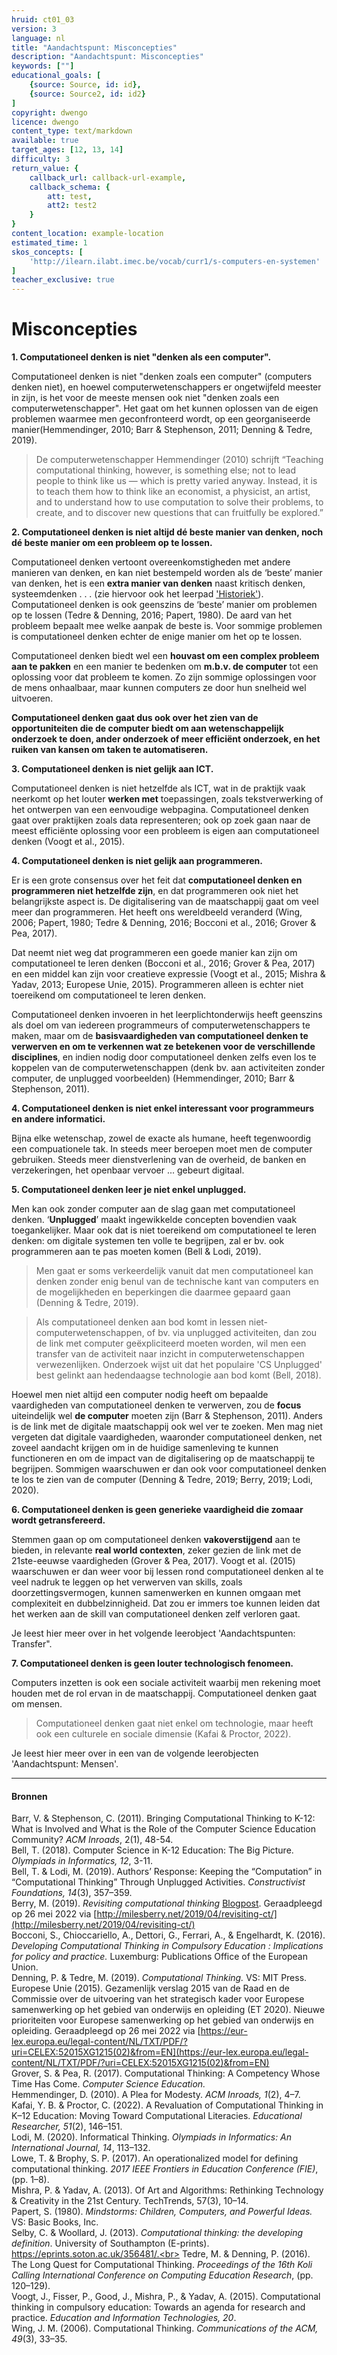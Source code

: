```yaml
---
hruid: ct01_03
version: 3
language: nl
title: "Aandachtspunt: Misconcepties"
description: "Aandachtspunt: Misconcepties"
keywords: [""]
educational_goals: [
    {source: Source, id: id}, 
    {source: Source2, id: id2}
]
copyright: dwengo
licence: dwengo
content_type: text/markdown
available: true
target_ages: [12, 13, 14]
difficulty: 3
return_value: {
    callback_url: callback-url-example,
    callback_schema: {
        att: test,
        att2: test2
    }
}
content_location: example-location
estimated_time: 1
skos_concepts: [
    'http://ilearn.ilabt.imec.be/vocab/curr1/s-computers-en-systemen'
]
teacher_exclusive: true
---
```


# Misconcepties

**1. Computationeel denken is niet "denken als een computer".**

Computationeel denken is niet "denken zoals een computer" (computers denken niet), en hoewel computerwetenschappers er ongetwijfeld meester in zijn, is het voor de meeste mensen ook niet "denken zoals een computerwetenschapper". Het gaat om het kunnen oplossen van de eigen problemen waarmee men geconfronteerd wordt, op een georganiseerde manier(Hemmendinger, 2010; Barr & Stephenson, 2011; Denning & Tedre, 2019).

> De computerwetenschapper Hemmendinger (2010) schrijft “Teaching computational thinking, however, is something else; not to lead people to think like us — which is pretty varied anyway. Instead, it is to teach them how to think like an economist, a physicist, an artist, and to understand how to use computation to solve their problems, to create, and to discover new questions that can fruitfully be explored.”


**2. Computationeel denken is niet altijd dé beste manier van denken, noch dé beste manier om een probleem op te lossen.**

Computationeel denken vertoont overeenkomstigheden met andere manieren van denken, en kan niet bestempeld worden als de ‘beste’ manier van denken, het is een **extra manier van denken** naast kritisch denken, systeemdenken . . . (zie hiervoor ook het leerpad ['Historiek'](https://www.dwengo.org/learning-path.html?hruid=ct7_historiek&language=nl&te=true&source_page=%2Fcomputational_thinking%2F&source_title=%20Computationeel%20Denken#ct_historiek1;nl;3)).<br>
Computationeel denken is ook geenszins de ‘beste’ manier om problemen op te lossen (Tedre & Denning, 2016; Papert, 1980). De aard van het probleem bepaalt mee welke aanpak de beste is. Voor sommige problemen is computationeel denken echter de enige manier om het op te lossen. 

Computationeel denken biedt wel een **houvast om een complex probleem aan te pakken** en een manier te bedenken om **m.b.v. de computer** tot een oplossing voor dat probleem te komen. Zo zijn sommige oplossingen voor de mens onhaalbaar, maar kunnen computers ze door hun snelheid wel uitvoeren. 

**Computationeel denken gaat dus ook over het zien van de opportuniteiten die de computer biedt om aan wetenschappelijk onderzoek te doen, ander onderzoek of meer efficiënt onderzoek, en het ruiken van kansen om taken te automatiseren.**


**3. Computationeel denken is niet gelijk aan ICT.**

Computationeel denken is niet hetzelfde als ICT, wat in de praktijk vaak neerkomt op het louter **werken met** toepassingen, zoals tekstverwerking of het ontwerpen van een eenvoudige webpagina. Computationeel denken gaat over praktijken zoals data representeren; ook op zoek gaan naar de meest efficiënte oplossing voor een probleem is eigen aan computationeel denken (Voogt et al., 2015). 


**4. Computationeel denken is niet gelijk aan programmeren.**
    
Er is een grote consensus over het feit dat **computationeel denken en programmeren niet hetzelfde zijn**, en dat programmeren ook niet het belangrijkste aspect is. De digitalisering van de maatschappij gaat om veel meer dan programmeren. Het heeft ons wereldbeeld veranderd (Wing, 2006; Papert, 1980; Tedre & Denning, 2016; Bocconi et al., 2016; Grover & Pea, 2017).

Dat neemt niet weg dat programmeren een goede manier kan zijn om computationeel te leren denken (Bocconi et al., 2016; Grover & Pea, 2017) en een middel kan zijn voor creatieve expressie (Voogt et al., 2015; Mishra & Yadav, 2013; Europese Unie, 2015). Programmeren alleen is echter niet toereikend om computationeel te leren denken. 

Computationeel denken invoeren in het leerplichtonderwijs heeft geenszins als doel om van iedereen programmeurs of computerwetenschappers te maken, maar om de **basisvaardigheden van computationeel denken te verwerven en om te verkennen wat ze betekenen voor de verschillende disciplines**, en indien nodig door computationeel denken zelfs even los te koppelen van de computerwetenschappen (denk bv. aan activiteiten zonder computer, de unplugged voorbeelden) (Hemmendinger, 2010; Barr & Stephenson, 2011). <br>


**4. Computationeel denken is niet enkel interessant voor programmeurs en andere informatici.**

Bijna elke wetenschap, zowel de exacte als humane, heeft tegenwoordig een compuationele tak. In steeds meer beroepen moet men de computer gebruiken. Steeds meer dienstverlening van de overheid, de banken en verzekeringen, het openbaar vervoer ... gebeurt digitaal.  


**5. Computationeel denken leer je niet enkel unplugged.**

Men kan ook zonder computer aan de slag gaan met computationeel denken. ‘**Unplugged**’ maakt ingewikkelde concepten bovendien vaak toegankelijker. Maar ook dat is niet toereikend om computationeel te leren denken: om digitale systemen ten volle te begrijpen, zal er bv. ook programmeren aan te pas moeten komen (Bell & Lodi, 2019).

> Men gaat er soms verkeerdelijk vanuit dat men computationeel kan denken zonder enig benul van de technische kant van computers en de mogelijkheden en beperkingen die daarmee gepaard gaan (Denning & Tedre, 2019).<br>

> Als computationeel denken aan bod komt in lessen niet-computerwetenschappen, of bv. via unplugged activiteiten, dan zou de link met computer geëxpliciteerd moeten worden, wil men een transfer van de activiteit naar inzicht in computerwetenschappen verwezenlijken. Onderzoek wijst uit dat het populaire 'CS Unplugged' best gelinkt aan hedendaagse technologie aan bod komt (Bell, 2018).

Hoewel men niet altijd een computer nodig heeft om bepaalde vaardigheden van computationeel denken te verwerven, zou de **focus** uiteindelijk wel **de computer** moeten zijn (Barr & Stephenson, 2011). Anders is de link met de digitale maatschappij ook wel ver te zoeken. Men mag niet vergeten dat digitale vaardigheden, waaronder computationeel denken, net zoveel aandacht krijgen om in de huidige samenleving te kunnen functioneren en om de impact van de digitalisering op de maatschappij te begrijpen. Sommigen waarschuwen er dan ook voor computationeel denken te los te zien van de computer (Denning & Tedre, 2019; Berry, 2019; Lodi, 2020). 


**6. Computationeel denken is geen generieke vaardigheid die zomaar wordt getransfereerd.**

Stemmen gaan op om computationeel denken **vakoverstijgend** aan te bieden, in relevante **real world contexten**, zeker gezien de link met de 21ste-eeuwse vaardigheden (Grover & Pea, 2017). Voogt et al. (2015) waarschuwen er dan weer voor bij lessen rond computationeel denken al te veel nadruk te leggen op het verwerven van skills, zoals doorzettingsvermogen, kunnen samenwerken en kunnen omgaan met complexiteit en dubbelzinnigheid. Dat zou er immers toe kunnen leiden dat het werken aan de skill van computationeel denken zelf verloren gaat.

Je leest hier meer over in het volgende leerobject 'Aandachtspunten: Transfer".


**7. Computationeel denken is geen louter technologisch fenomeen.**

Computers inzetten is ook een sociale activiteit waarbij men rekening moet houden met de rol ervan in de maatschappij. Computationeel denken gaat om mensen. 

> Computationeel denken gaat niet enkel om technologie, maar heeft ook een culturele en sociale dimensie (Kafai & Proctor, 2022).

Je leest hier meer over in een van de volgende leerobjecten 'Aandachtspunt: Mensen'.
    
---

#### Bronnen 
Barr, V. & Stephenson, C. (2011). Bringing Computational Thinking to K-12: What is Involved and What is the Role of the Computer Science Education Community? *ACM
Inroads*, 2(1), 48-54.<br>
Bell, T. (2018). Computer Science in K-12 Education: The Big Picture. *Olympiads in Informatics, 12*, 3-11.<br>
Bell, T. & Lodi, M. (2019). Authors’ Response: Keeping the “Computation” in “Computational Thinking” Through Unplugged Activities. *Constructivist Foundations, 14*(3),
357–359.<br>
Berry, M. (2019). *Revisiting computational thinking* [Blogpost](http://milesberry.net/2019/04/revisiting-ct/). Geraadpleegd op 26 mei 2022 via [http://milesberry.net/2019/04/revisiting-ct/](http://milesberry.net/2019/04/revisiting-ct/)<br>
Bocconi, S., Chioccariello, A., Dettori, G., Ferrari, A., & Engelhardt, K. (2016). *Developing Computational Thinking in Compulsory Education : Implications for policy and practice.* Luxemburg: Publications Office of the European Union.<br>
Denning, P. & Tedre, M. (2019). *Computational Thinking.* VS: MIT Press.<br>
Europese Unie (2015). Gezamenlijk verslag 2015 van de Raad en de Commissie over de uitvoering van het strategisch kader voor Europese samenwerking op het gebied van onderwijs en opleiding (ET 2020). Nieuwe prioriteiten voor Europese samenwerking op het gebied van onderwijs en opleiding. Geraadpleegd op 26 mei 2022 via [https://eur-lex.europa.eu/legal-content/NL/TXT/PDF/?uri=CELEX:52015XG1215(02)&from=EN](https://eur-lex.europa.eu/legal-content/NL/TXT/PDF/?uri=CELEX:52015XG1215(02)&from=EN)<br>
Grover, S. & Pea, R. (2017). Computational Thinking: A Competency Whose Time Has Come. *Computer Science Education.*<br>
Hemmendinger, D. (2010). A Plea for Modesty. *ACM Inroads, 1*(2), 4–7.<br>
Kafai, Y. B. & Proctor, C. (2022). A Revaluation of Computational Thinking in K–12 Education: Moving Toward Computational Literacies. *Educational Researcher, 51*(2),
146–151.<br>
Lodi, M. (2020). Informatical Thinking. *Olympiads in Informatics: An International Journal, 14*, 113–132.<br>
Lowe, T. & Brophy, S. P. (2017). An operationalized model for defining computational thinking. *2017 IEEE Frontiers in Education Conference (FIE)*, (pp. 1–8).<br>
Mishra, P. & Yadav, A. (2013). Of Art and Algorithms: Rethinking Technology & Creativity in the 21st Century. TechTrends, 57(3), 10–14.<br>
Papert, S. (1980). *Mindstorms: Children, Computers, and Powerful Ideas.* VS: Basic Books, Inc.<br>
Selby, C. & Woollard, J. (2013). *Computational thinking: the developing definition*. University of Southampton (E-prints). https://eprints.soton.ac.uk/356481/.<br>
Tedre, M. & Denning, P. (2016). The Long Quest for Computational Thinking. *Proceedings of the 16th Koli Calling International Conference on Computing Education Research*, (pp. 120–129).<br>
Voogt, J., Fisser, P., Good, J., Mishra, P., & Yadav, A. (2015). Computational thinking in compulsory education: Towards an agenda for research and practice. *Education and Information Technologies, 20*.<br>
Wing, J. M. (2006). Computational Thinking. *Communications of the ACM, 49*(3), 33–35.
